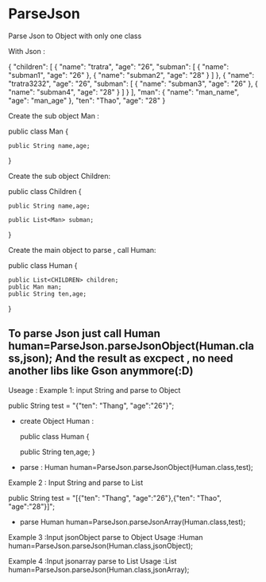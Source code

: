 # ParseJson
Parse  Json to Object with only one class

With Json :

{
	"children": [
		{
			"name": "tratra",
			"age": "26",
			"subman": [
				{
					"name": "subman1",
					"age": "26"
				},
				{
					"name": "subman2",
					"age": "28"
				}
			]
		},
		{
			"name": "tratra3232",
			"age": "26",
			"subman": [
				{
					"name": "subman3",
					"age": "26"
				},
				{
					"name": "subman4",
					"age": "28"
				}
			]
		}
	],
	"man": {
		"name": "man_name",
		"age": "man_age"
	},
	"ten": "Thao",
	"age": "28"
}

Create the sub object Man :

public class Man {

    public String name,age;

} 

Create the sub object Children:

public class Children {

    public String name,age;
    
    public List<Man> subman;

}

Create the main object to parse , call Human:

public class Human {

    public List<CHILDREN> children;
    public Man man;
    public String ten,age;
}

To parse Json just call 
Human human=ParseJson.parseJsonObject(Human.class,json);
And the result as excpect , no need another libs like Gson anymmore(:D)
--------------------------------------------------------------------------------------------------------------------------------------
Useage :
Example 1: input String and parse to Object

  public String test = "{\"ten\": \"Thang\", \"age\":\"26\"}";
  
  - create Object Human :
  
    public class Human {

    public String ten,age;
      }
  
  - parse  :             Human human=ParseJson.parseJsonObject(Human.class,test);

  
Example 2  : Input String and parse to List<Object>

  public String test = "[{\"ten\": \"Thang\", \"age\":\"26\"},{\"ten\": \"Thao\", \"age\":\"28\"}]";

  - parse   Human human=ParseJson.parseJsonArray(Human.class,test);
  
  
Example 3 :Input jsonObject parse to Object 
    Usage :Human human=ParseJson.parseJson(Human.class,jsonObject);

Example 4 :Input jsonarray parse to List<Object>
    Usage :List<Human> human=ParseJson.parseJson(Human.class,jsonArray);




